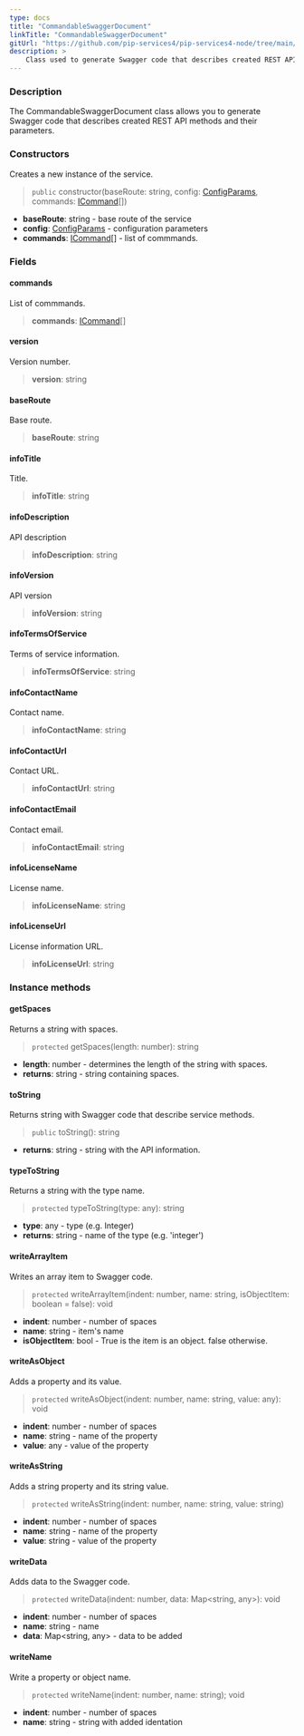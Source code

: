 ```yaml
---
type: docs
title: "CommandableSwaggerDocument"
linkTitle: "CommandableSwaggerDocument"
gitUrl: "https://github.com/pip-services4/pip-services4-node/tree/main/pip-services4-http-node"
description: >
    Class used to generate Swagger code that describes created REST API methods and their parameters. 
---
```


### Description

The CommandableSwaggerDocument class allows you to generate Swagger code that describes created REST API methods and their parameters. 

### Constructors
Creates a new instance of the service.

> `public` constructor(baseRoute: string, config: [ConfigParams](../../../commons/config/config_params), commands: [ICommand](../../../commons/commands/icommand)[])

- **baseRoute**: string - base route of the service
- **config**: [ConfigParams](../../../commons/config/config_params) - configuration parameters 
- **commands**: [ICommand](../../../commons/commands/icommand)[] - list of commmands.

### Fields

<span class="hide-title-link">

#### commands
List of commmands.
> **commands**: [ICommand](../../../commons/commands/icommand)[]

#### version
Version number.
> **version**: string

#### baseRoute
Base route.
> **baseRoute**: string

#### infoTitle
Title.
> **infoTitle**: string

#### infoDescription
API description
> **infoDescription**: string

#### infoVersion
API version
> **infoVersion**: string

#### infoTermsOfService
Terms of service information.
> **infoTermsOfService**: string

#### infoContactName
Contact name.
> **infoContactName**: string

#### infoContactUrl
Contact URL.
> **infoContactUrl**: string

#### infoContactEmail
Contact email.
> **infoContactEmail**: string

#### infoLicenseName
License name.
> **infoLicenseName**: string

#### infoLicenseUrl
License information URL.
> **infoLicenseUrl**: string

</span>


### Instance methods


#### getSpaces
Returns a string with spaces.

> `protected` getSpaces(length: number): string

- **length**: number - determines the length of the string with spaces.
- **returns**: string - string containing spaces.


#### toString
Returns string with Swagger code that describe service methods.

> `public` toString(): string

- **returns**: string - string with the API information.


#### typeToString
Returns a string with the type name.

> `protected` typeToString(type: any): string

- **type**: any - type (e.g. Integer)
- **returns**: string - name of the type (e.g. 'integer')


#### writeArrayItem
Writes an array item to Swagger code.

> `protected` writeArrayItem(indent: number, name: string, isObjectItem: boolean = false): void

- **indent**: number - number of spaces
- **name**: string - item's name
- **isObjectItem**: bool - True is the item is an object. false otherwise.


#### writeAsObject
Adds a property and its value.

> `protected` writeAsObject(indent: number, name: string, value: any): void

- **indent**: number - number of spaces
- **name**: string - name of the property
- **value**: any - value of the property

#### writeAsString
Adds a string property and its string value.

> `protected` writeAsString(indent: number, name: string, value: string)

- **indent**: number - number of spaces
- **name**: string - name of the property
- **value**: string - value of the property

#### writeData
Adds data to the Swagger code.

> `protected` writeData(indent: number, data: Map\<string, any\>): void

- **indent**: number - number of spaces
- **name**: string - name
- **data**: Map\<string, any\> - data to be added

#### writeName
Write a property or object name.

> `protected` writeName(indent: number, name: string); void

- **indent**: number - number of spaces
- **name**: string - string with added identation
